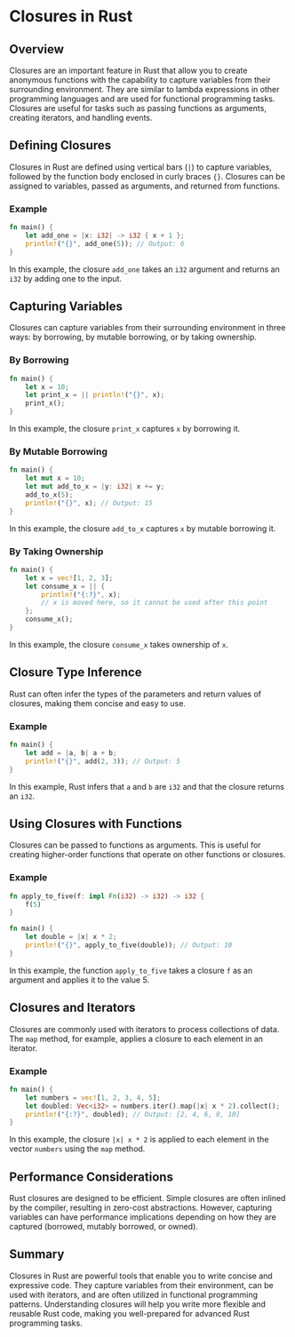 # Closures in Rust

## Overview

Closures are an important feature in Rust that allow you to create anonymous functions with the capability to capture variables from their surrounding environment. They are similar to lambda expressions in other programming languages and are used for functional programming tasks. Closures are useful for tasks such as passing functions as arguments, creating iterators, and handling events.

## Defining Closures

Closures in Rust are defined using vertical bars (`|`) to capture variables, followed by the function body enclosed in curly braces `{}`. Closures can be assigned to variables, passed as arguments, and returned from functions.

### Example

```rust
fn main() {
    let add_one = |x: i32| -> i32 { x + 1 };
    println!("{}", add_one(5)); // Output: 6
}
```

In this example, the closure `add_one` takes an `i32` argument and returns an `i32` by adding one to the input.

## Capturing Variables

Closures can capture variables from their surrounding environment in three ways: by borrowing, by mutable borrowing, or by taking ownership.

### By Borrowing

```rust
fn main() {
    let x = 10;
    let print_x = || println!("{}", x);
    print_x();
}
```

In this example, the closure `print_x` captures `x` by borrowing it.

### By Mutable Borrowing

```rust
fn main() {
    let mut x = 10;
    let mut add_to_x = |y: i32| x += y;
    add_to_x(5);
    println!("{}", x); // Output: 15
}
```

In this example, the closure `add_to_x` captures `x` by mutable borrowing it.

### By Taking Ownership

```rust
fn main() {
    let x = vec![1, 2, 3];
    let consume_x = || {
        println!("{:?}", x);
        // x is moved here, so it cannot be used after this point
    };
    consume_x();
}
```

In this example, the closure `consume_x` takes ownership of `x`.

## Closure Type Inference

Rust can often infer the types of the parameters and return values of closures, making them concise and easy to use.

### Example

```rust
fn main() {
    let add = |a, b| a + b;
    println!("{}", add(2, 3)); // Output: 5
}
```

In this example, Rust infers that `a` and `b` are `i32` and that the closure returns an `i32`.

## Using Closures with Functions

Closures can be passed to functions as arguments. This is useful for creating higher-order functions that operate on other functions or closures.

### Example

```rust
fn apply_to_five(f: impl Fn(i32) -> i32) -> i32 {
    f(5)
}

fn main() {
    let double = |x| x * 2;
    println!("{}", apply_to_five(double)); // Output: 10
}
```

In this example, the function `apply_to_five` takes a closure `f` as an argument and applies it to the value 5.

## Closures and Iterators

Closures are commonly used with iterators to process collections of data. The `map` method, for example, applies a closure to each element in an iterator.

### Example

```rust
fn main() {
    let numbers = vec![1, 2, 3, 4, 5];
    let doubled: Vec<i32> = numbers.iter().map(|x| x * 2).collect();
    println!("{:?}", doubled); // Output: [2, 4, 6, 8, 10]
}
```

In this example, the closure `|x| x * 2` is applied to each element in the vector `numbers` using the `map` method.

## Performance Considerations

Rust closures are designed to be efficient. Simple closures are often inlined by the compiler, resulting in zero-cost abstractions. However, capturing variables can have performance implications depending on how they are captured (borrowed, mutably borrowed, or owned).

## Summary

Closures in Rust are powerful tools that enable you to write concise and expressive code. They capture variables from their environment, can be used with iterators, and are often utilized in functional programming patterns. Understanding closures will help you write more flexible and reusable Rust code, making you well-prepared for advanced Rust programming tasks.
